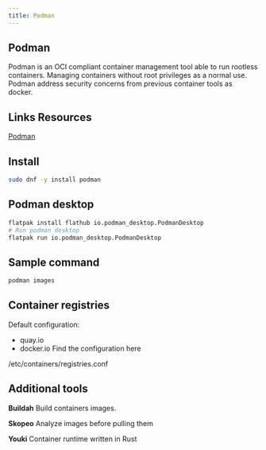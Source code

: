 ```yaml
---
title: Podman
---
```


## Podman
Podman is an OCI compliant container management tool able to run rootless containers. Managing containers without root privileges as a normal use. Podman address security concerns from previous container tools as docker.

## Links Resources
[Podman](https://podman.io/)

## Install
````bash
sudo dnf -y install podman
````

## Podman desktop
````bash
flatpak install flathub io.podman_desktop.PodmanDesktop
# Run podman desktop
flatpak run io.podman_desktop.PodmanDesktop
````
## Sample command
````bash
podman images
````

## Container registries
Default configuration:

* quay.io
* docker.io
Find the configuration here

/etc/containers/registries.conf

## Additional tools

**Buildah**
Build containers images.

**Skopeo**
Analyze images before pulling them

**Youki**
Container runtime written in Rust


